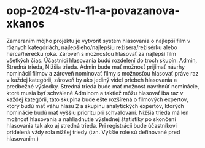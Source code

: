 # oop-2024-stv-11-a-povazanova-xkanos
Zameraním môjho projektu je vytvoriť systém hlasovania o najlepší film v rôznych
kategóriách, najlepšieho/najlepšiu režiséra/režisérku alebo herca/herečku roka. Zároveň
s možnosťou hlasovať za najlepší film všetkých čias. Účastníci hlasovania budú rozdelení do
troch skupín: Admin, Stredná trieda, Nižšia trieda. Admin bude mať možnosť prijímať
návrhy nominácií filmov a zároveň nominovať filmy s možnosťou hlasovať práve raz v každej
kategórii, zároveň by ako jediný videl priebeh hlasovania a predbežné výsledky. Stredná trieda
bude mať možnosť navrhnúť nominácie, ktoré musia byť schválené Adminom a taktiež môžu
hlasovať iba raz v každej kategórii, táto skupina bude ešte rozšírená o filmových expertov, ktorý
budú mať váhu hlasu 2 a skupinu analytických expertov, ktorých nominácie budú mať vyššiu
prioritu pri schvaľovaní. Nižšia trieda má len možnosť hlasovania a nahliadnutie výslednej
štatistiky po skončení hlasovania tak ako aj stredná trieda. Pri registrácii bude účastníkovi
pridelená vždy rola nižšej triedy (tzn. Vyššie role sú definované pred hlasovaním.)
